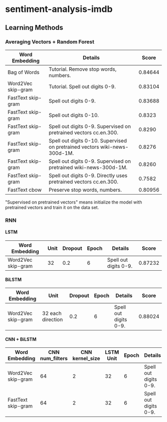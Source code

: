 # sentiment-analysis-imdb

## Learning Methods
### Averaging Vectors + Random Forest
Word Embedding | Details | Score
--- | --- | ---
Bag of Words | Tutorial. Remove stop words, numbers. | 0.84644
Word2Vec skip-gram | Tutorial. Spell out digits 0-9. | 0.83104
FastText skip-gram | Spell out digits 0-9. | 0.83688
FastText skip-gram | Spell out digits 0-10. | 0.8323
FastText skip-gram | Spell out digits 0-9. Supervised on pretrained vectors cc.en.300. | 0.8290
FastText skip-gram | Spell out digits 0-10. Supervised on pretrained vectors wiki-news-300d-1M. | 0.8276
FastText skip-gram | Spell out digits 0-9. Supervised on pretrained wiki-news-300d-1M.| 0.8260
FastText skip-gram | Spell out digits 0-9. Directly uses pretrained vectors cc.en.300. | 0.7582
FastText cbow | Preserve stop words, numbers. | 0.80956

"Supervised on pretrained vectors" means initialize the model with pretrained vectors and train it on the data set.

### RNN

#### LSTM
Word Embedding | Unit | Dropout | Epoch | Details | Score
--- | --- | --- | --- | --- | ---
Word2Vec skip-gram | 32 | 0.2 | 6 |  Spell out digits 0-9. | 0.87232

#### BiLSTM
Word Embedding | Unit | Dropout | Epoch | Details | Score
--- | --- | --- | --- | --- | ---
Word2Vec skip-gram | 32 each direction | 0.2 | 6 |  Spell out digits 0-9. | 0.88024


#### CNN + BiLSTM
Word Embedding | CNN num_filters | CNN kernel_size | LSTM Unit | Epoch | Details | Score
--- | --- | --- | --- | --- | --- | ---
Word2Vec skip-gram | 64 | 2 | 32 | 6 | Spell out digits 0-9. | 0.89948
FastText skip-gram | 64 | 2 | 32 | 6 | Spell out digits 0-9. | 0.90132
